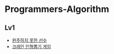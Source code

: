 # Programmers-Algorithm

## Lv1
* [완주하지 못한 선수](Lv1/완주하지못한선수.java)
* [크레인 인형뽑기 게임](Lv1/크레인인형뽑기게임.java)
